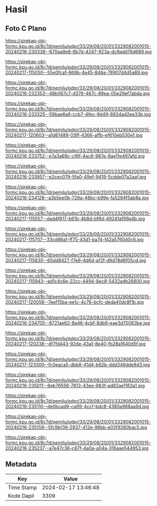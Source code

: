 # Hasil

## Foto C Plano

https://sirekap-obj-formc.kpu.go.id/8c7d/pemilu/pdpr/33/29/08/20/01/3329082001015-20240216-230338--670aa9e8-6b7d-4247-923a-dc9add76d689.jpg

https://sirekap-obj-formc.kpu.go.id/8c7d/pemilu/pdpr/33/29/08/20/01/3329082001015-20240217-115050--55e0fca1-669b-4e45-846a-78907d4d5a89.jpg

https://sirekap-obj-formc.kpu.go.id/8c7d/pemilu/pdpr/33/29/08/20/01/3329082001015-20240216-232353--48b067c7-d376-467c-89ea-05e29ef7abda.jpg

https://sirekap-obj-formc.kpu.go.id/8c7d/pemilu/pdpr/33/29/08/20/01/3329082001015-20240216-233325--59bae6a6-ccb7-4fec-9d49-8834ad2ee33b.jpg

https://sirekap-obj-formc.kpu.go.id/8c7d/pemilu/pdpr/33/29/08/20/01/3329082001015-20240217-120603--a1d61489-03ff-4366-affb-ef610eb530e1.jpg

https://sirekap-obj-formc.kpu.go.id/8c7d/pemilu/pdpr/33/29/08/20/01/3329082001015-20240216-233752--e7a3a69c-cf6f-4ac6-987e-8ae11e497afd.jpg

https://sirekap-obj-formc.kpu.go.id/8c7d/pemilu/pdpr/33/29/08/20/01/3329082001015-20240216-233957--e2cec079-5fa0-49ef-9419-5cdde07a2aaf.jpg

https://sirekap-obj-formc.kpu.go.id/8c7d/pemilu/pdpr/33/29/08/20/01/3329082001015-20240216-234128--a3b5ee0b-726a-46bc-b99e-fa5294f5ab8a.jpg

https://sirekap-obj-formc.kpu.go.id/8c7d/pemilu/pdpr/33/29/08/20/01/3329082001015-20240217-115557--dad4f817-b61b-4b8d-bf8d-49241af99a4b.jpg

https://sirekap-obj-formc.kpu.go.id/8c7d/pemilu/pdpr/33/29/08/20/01/3329082001015-20240217-115707--33cd86a1-ff75-43d1-ba74-f42a5760d0c6.jpg

https://sirekap-obj-formc.kpu.go.id/8c7d/pemilu/pdpr/33/29/08/20/01/3329082001015-20240217-115830--65dd8427-f7e6-4d6d-af2f-d9d78d6f05cd.jpg

https://sirekap-obj-formc.kpu.go.id/8c7d/pemilu/pdpr/33/29/08/20/01/3329082001015-20240217-115943--ad1c4c6e-22cc-4494-8ec8-5432adb26800.jpg

https://sirekap-obj-formc.kpu.go.id/8c7d/pemilu/pdpr/33/29/08/20/01/3329082001015-20240217-120058--7eef15ba-ee1c-4c76-bcfc-deda40dc8f1b.jpg

https://sirekap-obj-formc.kpu.go.id/8c7d/pemilu/pdpr/33/29/08/20/01/3329082001015-20240216-234705--8721ae62-8a46-4cbf-8db9-eae3d70083be.jpg

https://sirekap-obj-formc.kpu.go.id/8c7d/pemilu/pdpr/33/29/08/20/01/3329082001015-20240217-120238--df7fd443-92de-43a1-8e40-fb28a1640d5f.jpg

https://sirekap-obj-formc.kpu.go.id/8c7d/pemilu/pdpr/33/29/08/20/01/3329082001015-20240217-123300--fc0eaca5-dbb8-41d4-b62b-ddd346dde8d3.jpg

https://sirekap-obj-formc.kpu.go.id/8c7d/pemilu/pdpr/33/29/08/20/01/3329082001015-20240216-235011--8eb76556-7813-43ee-983f-ad82ae1163a1.jpg

https://sirekap-obj-formc.kpu.go.id/8c7d/pemilu/pdpr/33/29/08/20/01/3329082001015-20240216-235110--de0bcad9-ca99-4ccf-bdc8-4380a968aa9d.jpg

https://sirekap-obj-formc.kpu.go.id/8c7d/pemilu/pdpr/33/29/08/20/01/3329082001015-20240216-235159--5fc9bf36-2937-412e-98bb-e03f9380bac5.jpg

https://sirekap-obj-formc.kpu.go.id/8c7d/pemilu/pdpr/33/29/08/20/01/3329082001015-20240216-235237--a7e47c36-c87f-4a0a-a04a-316aae544953.jpg


## Metadata

| Key        | Value               |
| ---------- | ------------------- |
| Time Stamp | 2024-02-17 13:46:48 |
| Kode Dapil | 3309                |



